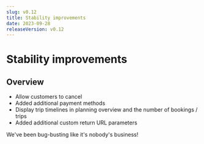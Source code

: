 ```yaml
---
slug: v0.12
title: Stability improvements
date: 2023-09-28
releaseVersion: v0.12
---
```


# Stability improvements

## Overview

- Allow customers to cancel
- Added additional payment methods
- Display trip timelines in planning overview and the number of bookings / trips
- Added additional custom return URL parameters

We've been bug-busting like it's nobody's business!
